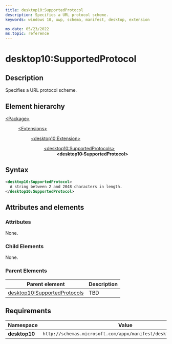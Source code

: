```yaml
---
title: desktop10:SupportedProtocol
description: Specifies a URL protocol scheme.
keywords: windows 10, uwp, schema, manifest, desktop, extension

ms.date: 05/23/2022
ms.topic: reference
---
```


# desktop10:SupportedProtocol

## Description

Specifies a URL protocol scheme.

## Element hierarchy

<dl>
<dt><a href="element-package.md">&lt;Package&gt;</a></dt>
<dd>
<dl>
<dt><a href="element-extensions.md">&lt;Extensions&gt;</a></dt>
<dd>
<dl>
<dt><a href="element-desktop10-extension.md">&lt;desktop10:Extension&gt;</a></dt>
<dd>
<dl>
<dt><a href="element-desktop10-supportedprotocols.md">&lt;desktop10:SupportedProtocols&gt;</a></dt>
<dd><strong>&lt;desktop10:SupportedProtocol&gt;</strong></dd>
</dd>
</dl>
</dd>
</dl>
</dd>
</dl>

## Syntax

```xml
<desktop10:SupportedProtocol>
  A string between 2 and 2048 characters in length.
</desktop10:SupportedProtocol>
```

## Attributes and elements

### Attributes

None.

### Child Elements

None.

### Parent Elements

| Parent element | Description |
|-|-|
| [desktop10:SupportedProtocols](element-desktop10-supportedprotocols.md) | TBD |

## Requirements

| Namespace | Value |
|-|-|
| **desktop10** | `http://schemas.microsoft.com/appx/manifest/desktop/windows10/10` |